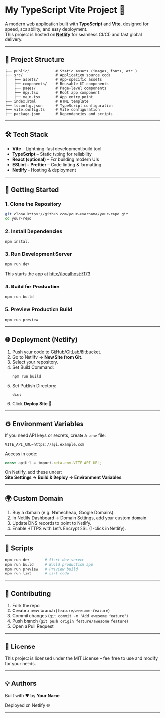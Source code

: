 # My TypeScript Vite Project 🚀

A modern web application built with **TypeScript** and **Vite**, designed for speed, scalability, and easy deployment.  
This project is hosted on **[Netlify](https://www.netlify.com/)** for seamless CI/CD and fast global delivery.

---

## 📂 Project Structure

```
├── public/            # Static assets (images, fonts, etc.)
├── src/               # Application source code
│   ├── assets/        # App-specific assets
│   ├── components/    # Reusable UI components
│   ├── pages/         # Page-level components
│   ├── App.tsx        # Root app component
│   ├── main.tsx       # App entry point
├── index.html         # HTML template
├── tsconfig.json      # TypeScript configuration
├── vite.config.ts     # Vite configuration
├── package.json       # Dependencies and scripts
```

---

## 🛠️ Tech Stack

- **Vite** – Lightning-fast development build tool
- **TypeScript** – Static typing for reliability
- **React (optional)** – For building modern UIs
- **ESLint + Prettier** – Code linting & formatting
- **Netlify** – Hosting & deployment

---

## 🚀 Getting Started

### 1. Clone the Repository

```bash
git clone https://github.com/your-username/your-repo.git
cd your-repo
```

### 2. Install Dependencies

```bash
npm install
```

### 3. Run Development Server

```bash
npm run dev
```

This starts the app at [http://localhost:5173](http://localhost:5173)

### 4. Build for Production

```bash
npm run build
```

### 5. Preview Production Build

```bash
npm run preview
```

---

## 🌐 Deployment (Netlify)

1. Push your code to GitHub/GitLab/Bitbucket.
2. Go to [Netlify](https://www.netlify.com/) → **New Site from Git**.
3. Select your repository.
4. Set Build Command:  
   ```
   npm run build
   ```
5. Set Publish Directory:  
   ```
   dist
   ```
6. Click **Deploy Site** 🎉

---

## ⚙️ Environment Variables

If you need API keys or secrets, create a `.env` file:

```
VITE_API_URL=https://api.example.com
```

Access in code:

```ts
const apiUrl = import.meta.env.VITE_API_URL;
```

On Netlify, add these under:  
**Site Settings → Build & Deploy → Environment Variables**

---

## 🌍 Custom Domain

1. Buy a domain (e.g. Namecheap, Google Domains).
2. In Netlify Dashboard → Domain Settings, add your custom domain.
3. Update DNS records to point to Netlify.
4. Enable HTTPS with Let’s Encrypt SSL (1-click in Netlify).

---

## 🧪 Scripts

```bash
npm run dev       # Start dev server
npm run build     # Build production app
npm run preview   # Preview build
npm run lint      # Lint code
```

---

## 📖 Contributing

1. Fork the repo
2. Create a new branch (`feature/awesome-feature`)
3. Commit changes (`git commit -m "Add awesome feature"`)
4. Push branch (`git push origin feature/awesome-feature`)
5. Open a Pull Request

---

## 📜 License

This project is licensed under the MIT License – feel free to use and modify for your needs.

---

## 💡 Authors

Built with ❤️ by **Your Name**

Deployed on Netlify 🌐

---

